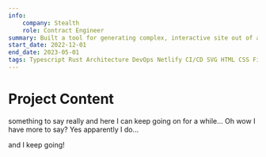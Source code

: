 ```yaml
---
info:
    company: Stealth
    role: Contract Engineer
summary: Built a tool for generating complex, interactive site out of a Figma design and CSV data, generating and deploys a static site directly from the browser - allowing them to easily update content without developer input.
start_date: 2022-12-01
end_date: 2023-05-01
tags: Typescript Rust Architecture DevOps Netlify CI/CD SVG HTML CSS Figma CSV dev-containers front-end full-stack yew tdd
---
```


# Project Content

something to say really and here I can keep going on for a while...
Oh wow I have more to say? Yes apparently I do...

and I keep going!